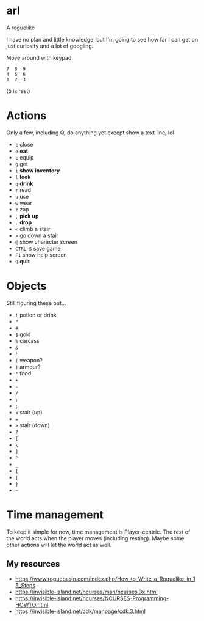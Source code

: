 # arl
A roguelike

I have no plan and little knowledge, but I'm going to see how far I can get on just curiosity and a lot of googling.

Move around with keypad
```
7  8  9
4  5  6
1  2  3
```
(5 is rest)

# Actions
Only a few, including Q, do anything yet except show a text line, lol

- `c` close
- `e` **eat**
- `E` equip
- `g` get
- `i` **show inventory**
- `l` **look**
- `q` **drink**
- `r` read
- `u` use
- `w` wear
- `z` zap
- `,` **pick up**
- `.` **drop**
- `<` climb a stair
- `>` go down a stair
- `@` show character screen
- `CTRL-S` save game
- `F1` show help screen
- `Q` **quit**

# Objects
Still figuring these out...
- `!` potion or drink
- `"`
- `#`
- `$` gold
- `%` carcass
- `&`
- `'`
- `(` weapon?
- `)` armour?
- `*` food
- `+`
- `-`
- `/`
- `:`
- `;`
- `<` stair (up)
- `=`
- `>` stair (down)
- `?`
- `[`
- `\`
- `]`
- `^`
- `_`
- `{`
- `|`
- `}`
- `~`

# Time management
To keep it simple for now, time management is Player-centric. The rest of the world acts when the player moves (including resting). Maybe some other actions will let the world act as well.

## My resources

- https://www.roguebasin.com/index.php/How_to_Write_a_Roguelike_in_15_Steps
- https://invisible-island.net/ncurses/man/ncurses.3x.html
- https://invisible-island.net/ncurses/NCURSES-Programming-HOWTO.html
- https://invisible-island.net/cdk/manpage/cdk.3.html
